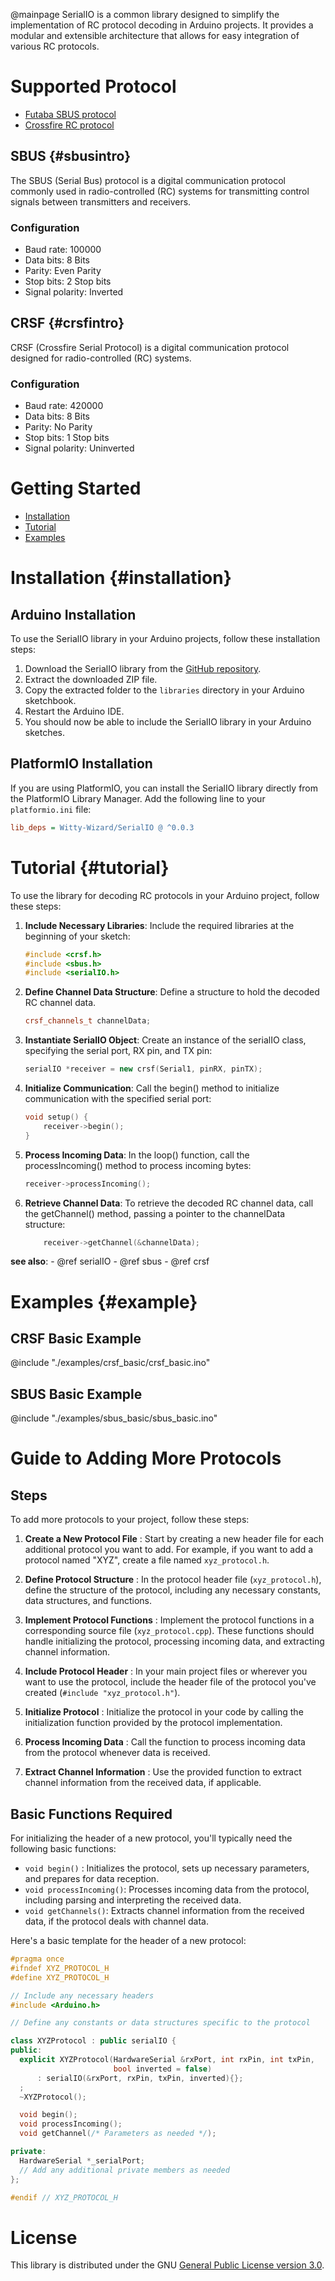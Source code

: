 @mainpage
SerialIO is a common library designed to simplify the implementation of RC protocol decoding in Arduino projects. It provides a modular and extensible architecture that allows for easy integration of various RC protocols.

# Supported Protocol

- [Futaba SBUS protocol](#sbusintro)
- [Crossfire RC protocol](#crsfintro)

## SBUS {#sbusintro}

The SBUS (Serial Bus) protocol is a digital communication protocol commonly used in radio-controlled (RC) systems for transmitting control signals between transmitters and receivers.

### Configuration

- Baud rate: 100000
- Data bits: 8 Bits
- Parity: Even Parity
- Stop bits: 2 Stop bits
- Signal polarity: Inverted

## CRSF {#crsfintro}

CRSF (Crossfire Serial Protocol) is a digital communication protocol designed for radio-controlled (RC) systems.

### Configuration

- Baud rate: 420000
- Data bits: 8 Bits
- Parity: No Parity
- Stop bits: 1 Stop bits
- Signal polarity: Uninverted

# Getting Started
- [Installation](#installation)
- [Tutorial](#tutorial)
- [Examples](#example)

# Installation {#installation}

## Arduino Installation

To use the SerialIO library in your Arduino projects, follow these installation steps:

1. Download the SerialIO library from the [GitHub repository](https://github.com/Witty-Wizard/SerialIO).
2. Extract the downloaded ZIP file.
3. Copy the extracted folder to the `libraries` directory in your Arduino sketchbook.
4. Restart the Arduino IDE.
5. You should now be able to include the SerialIO library in your Arduino sketches.

## PlatformIO Installation

If you are using PlatformIO, you can install the SerialIO library directly from the PlatformIO Library Manager. Add the following line to your `platformio.ini` file:

```ini
lib_deps = Witty-Wizard/SerialIO @ ^0.0.3
```

# Tutorial {#tutorial}

To use the library for decoding RC protocols in your Arduino project, follow these steps:

1. **Include Necessary Libraries**:
   Include the required libraries at the beginning of your sketch:
   ```cpp
   #include <crsf.h>
   #include <sbus.h>
   #include <serialIO.h>
   ```
2. **Define Channel Data Structure**:
   Define a structure to hold the decoded RC channel data.
   ```cpp
   crsf_channels_t channelData;
   ```
3. **Instantiate SerialIO Object**:
   Create an instance of the serialIO class, specifying the serial port, RX pin, and TX pin:
   ```cpp
   serialIO *receiver = new crsf(Serial1, pinRX, pinTX);
   ```
4. **Initialize Communication**:
   Call the begin() method to initialize communication with the specified serial port:
   ```cpp
   void setup() {
       receiver->begin();
   }
   ```

5. **Process Incoming Data**:
In the loop() function, call the processIncoming() method to process incoming bytes:

    ```cpp
    receiver->processIncoming();
    ```
6. **Retrieve Channel Data**:
To retrieve the decoded RC channel data, call the getChannel() method, passing a pointer to the channelData structure:

    ```cpp
        receiver->getChannel(&channelData);
    ```
**see also**:
    - @ref serialIO
    - @ref sbus
    - @ref crsf

# Examples {#example}

## CRSF Basic Example
@include "./examples/crsf_basic/crsf_basic.ino"

## SBUS Basic Example
@include "./examples/sbus_basic/sbus_basic.ino"



# Guide to Adding More Protocols

## Steps
To add more protocols to your project, follow these steps:

1. **Create a New Protocol File** : Start by creating a new header file for each additional protocol you want to add. For example, if you want to add a protocol named "XYZ", create a file named `xyz_protocol.h`.

2. **Define Protocol Structure** : In the protocol header file (`xyz_protocol.h`), define the structure of the protocol, including any necessary constants, data structures, and functions.

3. **Implement Protocol Functions** : Implement the protocol functions in a corresponding source file (`xyz_protocol.cpp`). These functions should handle initializing the protocol, processing incoming data, and extracting channel information.

4. **Include Protocol Header** : In your main project files or wherever you want to use the protocol, include the header file of the protocol you've created (`#include "xyz_protocol.h"`).

5. **Initialize Protocol** : Initialize the protocol in your code by calling the initialization function provided by the protocol implementation.

6. **Process Incoming Data** : Call the function to process incoming data from the protocol whenever data is received.

7. **Extract Channel Information** : Use the provided function to extract channel information from the received data, if applicable.

## Basic Functions Required

For initializing the header of a new protocol, you'll typically need the following basic functions:

- `void begin()` : Initializes the protocol, sets up necessary parameters, and prepares for data reception.
- `void processIncoming()`: Processes incoming data from the protocol, including parsing and interpreting the received data.
- `void getChannels()`: Extracts channel information from the received data, if the protocol deals with channel data.

Here's a basic template for the header of a new protocol:

```cpp
#pragma once
#ifndef XYZ_PROTOCOL_H
#define XYZ_PROTOCOL_H

// Include any necessary headers
#include <Arduino.h>

// Define any constants or data structures specific to the protocol

class XYZProtocol : public serialIO {
public:
  explicit XYZProtocol(HardwareSerial &rxPort, int rxPin, int txPin,
                       bool inverted = false)
      : serialIO(&rxPort, rxPin, txPin, inverted){};
  ;
  ~XYZProtocol();

  void begin();
  void processIncoming();
  void getChannel(/* Parameters as needed */);

private:
  HardwareSerial *_serialPort;
  // Add any additional private members as needed
};

#endif // XYZ_PROTOCOL_H
```

# License
This library is distributed under the GNU [General Public License version 3.0](https://www.gnu.org/licenses/gpl-3.0.html).